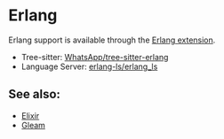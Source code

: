 # Erlang

Erlang support is available through the [Erlang extension](https://github.com/zed-industries/zed/tree/main/extensions/erlang).

- Tree-sitter: [WhatsApp/tree-sitter-erlang](https://github.com/WhatsApp/tree-sitter-erlang)
- Language Server: [erlang-ls/erlang_ls](https://github.com/erlang-ls/erlang_ls)

## See also:

- [Elixir](./elixir.md)
- [Gleam](./gleam.md)
